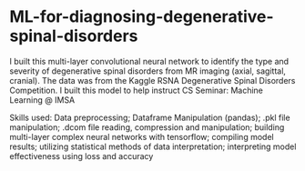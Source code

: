 # ML-for-diagnosing-degenerative-spinal-disorders
I built this multi-layer convolutional neural network to identify the type and severity of degenerative spinal disorders from MR imaging (axial, sagittal, cranial). The data was from the Kaggle RSNA Degenerative Spinal Disorders Competition. I built this model to help instruct CS Seminar: Machine Learning @ IMSA

Skills used: Data preprocessing; Dataframe Manipulation (pandas); .pkl file manipulation; .dcom file reading, compression and manipulation; building multi-layer complex neural networks with tensorflow; compiling model results; utilizing statistical methods of data interpretation; interpreting model effectiveness using loss and accuracy
